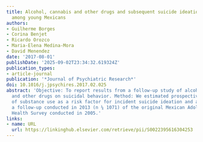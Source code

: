 ```yaml
---
title: Alcohol, cannabis and other drugs and subsequent suicide ideation and attempt
  among young Mexicans
authors:
- Guilherme Borges
- Corina Benjet
- Ricardo Orozco
- Maria-Elena Medina-Mora
- David Menendez
date: '2017-08-01'
publishDate: '2025-09-02T23:34:32.619324Z'
publication_types:
- article-journal
publication: '*Journal of Psychiatric Research*'
doi: 10.1016/j.jpsychires.2017.02.025
abstract: 'Objective: To report results from a follow-up study of alcohol, cannabis
  and other drugs on suicidal behavior. Method: We estimated prospective associations
  of substance use as a risk factor for incident suicide ideation and attempt, from
  a follow-up conducted in 2013 (n ¼ 1071) of the original Mexican Adolescent Mental
  Health Survey conducted in 2005.'
links:
- name: URL
  url: https://linkinghub.elsevier.com/retrieve/pii/S0022395616304253
---
```

